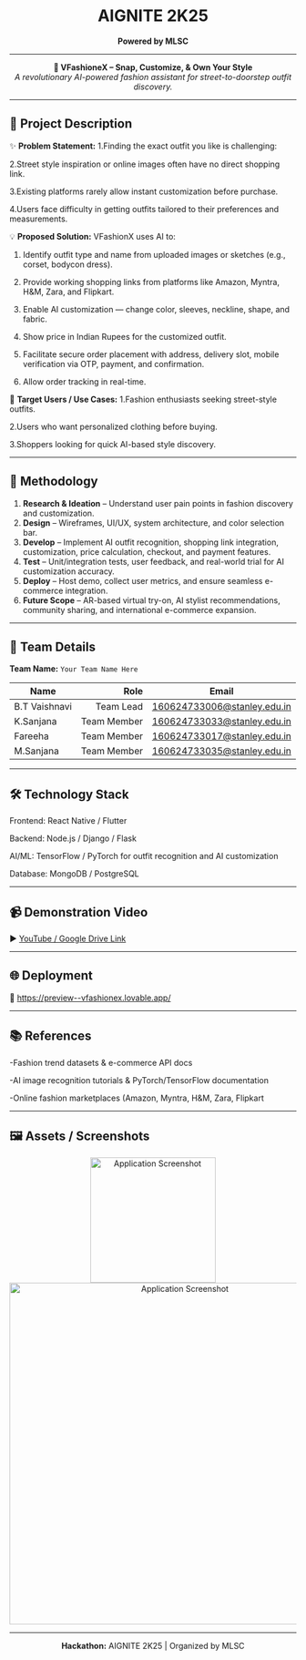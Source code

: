 <!-- AIGNITE Banner (centered) -->
<div align="center">
  <h1> AIGNITE 2K25</h1>
  <p><strong>Powered by MLSC</strong></p>
</div>

---

<p align="center">
  <strong>🚀 
VFashioneX – Snap, Customize, & Own Your Style
</strong><br/>
  <em>A revolutionary AI-powered fashion assistant for street-to-doorstep outfit discovery.

</em>
</p>

---

## 📖 Project Description
✨ **Problem Statement:** 
1.Finding the exact outfit you like is challenging:

2.Street style inspiration or online images often have no direct shopping link.

3.Existing platforms rarely allow instant customization before purchase.

4.Users face difficulty in getting outfits tailored to their preferences and measurements.

 
💡 **Proposed Solution:** VFashionX uses AI to:

1. Identify outfit type and name from uploaded images or sketches (e.g., corset, bodycon dress).


2. Provide working shopping links from platforms like Amazon, Myntra, H&M, Zara, and Flipkart.


3. Enable AI customization — change color, sleeves, neckline, shape, and fabric.


4. Show price in Indian Rupees for the customized outfit.


5. Facilitate secure order placement with address, delivery slot, mobile verification via OTP, payment, and confirmation.
   

6. Allow order tracking in real-time.

 
🎯 **Target Users / Use Cases:** 
1.Fashion enthusiasts seeking street-style outfits.

2.Users who want personalized clothing before buying.

3.Shoppers looking for quick AI-based style discovery.



---

## 🔬 Methodology
1. **Research & Ideation** – Understand user pain points in fashion discovery and customization.  
2. **Design** – Wireframes, UI/UX, system architecture, and color selection bar. 
3. **Develop** – Implement AI outfit recognition, shopping link integration, customization, price calculation, checkout, and payment features. 
4. **Test** – Unit/integration tests, user feedback, and real-world trial for AI customization accuracy.  
5. **Deploy** – Host demo, collect user metrics, and ensure seamless e-commerce integration.
6. **Future Scope** – AR-based virtual try-on, AI stylist recommendations, community sharing, and international e-commerce expansion.


---

## 👥 Team Details
**Team Name:** `Your Team Name Here`

| Name | Role | Email |
|---|---:|---|
| B.T Vaishnavi| Team Lead | 160624733006@stanley.edu.in |
| K.Sanjana | Team Member| 160624733033@stanley.edu.in |
| Fareeha | Team Member | 160624733017@stanley.edu.in |(Optional)
| M.Sanjana | Team Member | 160624733035@stanley.edu.in |(Optional)

---

## 🛠️ Technology Stack
Frontend: React Native / Flutter

Backend: Node.js / Django / Flask

AI/ML: TensorFlow / PyTorch for outfit recognition and AI customization

Database: MongoDB / PostgreSQL

---

## 📹 Demonstration Video
▶️ [YouTube / Google Drive Link](#)

---

## 🌐 Deployment
🔗 https://preview--vfashionex.lovable.app/

---

## 📚 References
-Fashion trend datasets & e-commerce API docs

-AI image recognition tutorials & PyTorch/TensorFlow documentation

-Online fashion marketplaces (Amazon, Myntra, H&M, Zara, Flipkart

---

## 🖼️ Assets / Screenshots
<p align="center">
  <img src="assets/project_logo.png" alt="Application Screenshot" width="220" /><br/>
  <img src="assets/screenshot1.png" alt="Application Screenshot" width="600" />
</p>

---

<p align="center">
  <b>Hackathon:</b> AIGNITE 2K25 | Organized by MLSC<br/>
</p>

